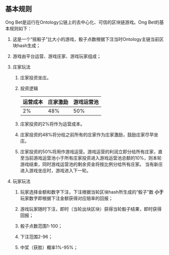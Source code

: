 ## 基本规则

Ong Bet是运行在Ontology公链上的去中心化、可信的区块链游戏。Ong Bet的基本规则如下：

1. 这是一个“摇骰子”比大小的游戏，骰子点数根据下注当时Ontology主链当前区块hash生成；

2. 游戏由平台运营、游戏庄家、游戏玩家组成；

3. 庄家玩法

   1. 庄家投资坐庄。

   2. 投资逻辑

      | 运营成本 | 庄家激励  |游戏运营池|
      | -------- | -------- | ------ |
      | 2%       | 48%      | 50%    |

   3. 庄家投资的2%将作为运营成本。
   4. 庄家投资的48%将分给之前所有的庄家作为庄家激励，鼓励庄家尽早坐庄。
   5. 庄家投资的50%将用作游戏运营。游戏运营的利润立即分给所有庄家，直至当前游戏运营池小于所有庄家投资进入游戏运营池总额的10%，则本轮游戏结束，同时游戏运营池的剩余资金将按比例分给所有庄家。
   当有新庄进入游戏坐庄时，游戏进入下一轮。

4. 玩家玩法

   1. 玩家选择金额和数字下注，下注根据当轮区块hash所生成的“骰子”数 **小于** 玩家数字即根据下注金额获得对应赔率的回报；

   2. 游戏玩家随时下注，即时（当轮出块区块）获得当轮骰子结果，即时获得回报；

   3. 骰子点数范围1-100；

   4. 下注范围2-96；

   5. 中奖（获胜）概率1%-95%；

   <!-- 6. 赔率满足如下公式，赔率 x 中奖概率 = 0.98，回报金额从庄家游戏运营池获得。

      | 中奖补偿 | 运营成本 | 庄家激励 |
      | -------- | -------- | -------- |
      | 98%      | 1%       | 1%       | -->
